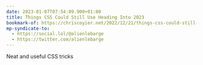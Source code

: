 ```yaml
---
date: 2023-01-07T07:54:09.900+01:00
title: Things CSS Could Still Use Heading Into 2023
bookmark-of: https://chriscoyier.net/2022/12/21/things-css-could-still-use-heading-into-2023/
mp-syndicate-to:
  - https://social.lol/@alienlebarge
  - https://twitter.com/alienlebarge
---
```

Neat and useful CSS tricks
